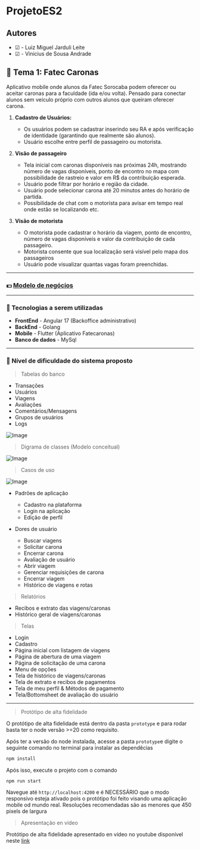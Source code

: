 # ProjetoES2

## Autores

- &#9745; - Luiz Miguel Jarduli Leite
- &#9745; - Vinicius de Sousa Andrade

## :car: Tema 1: Fatec Caronas

Aplicativo mobile onde alunos da Fatec Sorocaba podem oferecer ou aceitar caronas para a faculdade (ida e/ou volta).
Pensado para conectar alunos sem veículo próprio com outros alunos que queiram oferecer carona.

1. **Cadastro de Usuários:**
   - Os usuários podem se cadastrar inserindo seu RA e após verificação de identidade (garantindo que realmente são alunos).
   - Usuário escolhe entre perfil de passageiro ou motorista.

2. **Visão de passageiro**
   - Tela inicial com caronas disponíveis nas próximas 24h, mostrando número de vagas disponíveis, ponto de encontro no mapa com possibilidade de rastreio e valor em R$ da contribuição esperada.
   - Usuário pode filtrar por horário e região da cidade.
   - Usuário pode selecionar carona até 20 minutos antes do horário de partida.
   - Possibilidade de chat com o motorista para avisar em tempo real onde estão se localizando etc.

3. **Visão de motorista**
   - O motorista pode cadastrar o horário da viagem, ponto de encontro, número de vagas disponíveis e valor da contribuição de cada passageiro.
   - Motorista consente que sua localização será visível pelo mapa dos passageiros
   - Usuário pode visualizar quantas vagas foram preenchidas.

---

### :dollar: [Modelo de negócios](https://github.com/pontisa/ProjetoES2/blob/main/docs/BUSINESS_MODEL.md)

---

### 🚀 Tecnologias a serem utilizadas

- **FrontEnd** - Angular 17 (Backoffice administrativo)
- **BackEnd** - Golang
- **Mobile** - Flutter (Aplicativo Fatecaronas)
- **Banco de dados** - MySql

---

### 🥇 Nível de dificuldade do sistema proposto

> Tabelas do banco

- Transações
- Usuários
- Viagens
- Avaliações
- Comentários/Mensagens
- Grupos de usuários
- Logs

![Image](./docs/modelo_conceitual.png)

> Digrama de classes (Modelo conceitual)

![Image](./docs/diagrama_de_classes.png)

> Casos de uso

![Image](./out/uses_cases_fatecaronas/Fatecaronas.png)

- Padrões de aplicação
  - Cadastro na plataforma
  - Login na aplicação
  - Edição de perfil

- Dores de usuário
  - Buscar viagens
  - Solicitar carona
  - Encerrar carona
  - Avaliação de usuário
  - Abrir viagem
  - Gerenciar requisições de carona
  - Encerrar viagem
  - Histórico de viagens e rotas

> Relatórios

- Recibos e extrato das viagens/caronas
- Histórico geral de viagens/caronas

> Telas

- Login
- Cadastro
- Página inicial com listagem de viagens
- Página de abertura de uma viagem
- Página de solicitação de uma carona
- Menu de opções
- Tela de histórico de viagens/caronas
- Tela de extrato e recibos de pagamentos
- Tela de meu perfil & Métodos de pagamento
- Tela/Bottomsheet de avaliação do usuário

---

> Protótipo de alta fidelidade

O protótipo de alta fidelidade está dentro da pasta `prototype` e para rodar basta ter o node versão >=20 como requisito.

Após ter a versão do node instalada, acesse a pasta `prototype`e digite o seguinte comando no terminal para instalar as dependêcias

```sh
npm install
```

Após isso, execute o projeto com o comando

```sh
npm run start
```

Navegue até `http://localhost:4200` e é NECESSÁRIO que o modo responsivo esteja ativado pois o protótipo foi feito visando uma aplicação mobile od mundo real. Resoluções recomendadas são as menores que 450 pixels de largura

> Apresentação en vídeo

Protótipo de alta fidelidade apresentado en vídeo no youtube disponível neste [link](https://youtu.be/DFV0-y3--jg)
